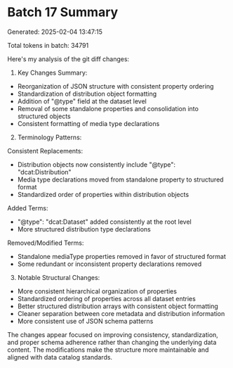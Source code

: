 # Batch 17 Summary

Generated: 2025-02-04 13:47:15

Total tokens in batch: 34791

Here's my analysis of the git diff changes:

1. Key Changes Summary:
- Reorganization of JSON structure with consistent property ordering
- Standardization of distribution object formatting
- Addition of "@type" field at the dataset level
- Removal of some standalone properties and consolidation into structured objects
- Consistent formatting of media type declarations

2. Terminology Patterns:

Consistent Replacements:
- Distribution objects now consistently include "@type": "dcat:Distribution"
- Media type declarations moved from standalone property to structured format
- Standardized order of properties within distribution objects

Added Terms:
- "@type": "dcat:Dataset" added consistently at the root level
- More structured distribution type declarations

Removed/Modified Terms:
- Standalone mediaType properties removed in favor of structured format
- Some redundant or inconsistent property declarations removed

3. Notable Structural Changes:
- More consistent hierarchical organization of properties
- Standardized ordering of properties across all dataset entries
- Better structured distribution arrays with consistent object formatting
- Cleaner separation between core metadata and distribution information
- More consistent use of JSON schema patterns

The changes appear focused on improving consistency, standardization, and proper schema adherence rather than changing the underlying data content. The modifications make the structure more maintainable and aligned with data catalog standards.